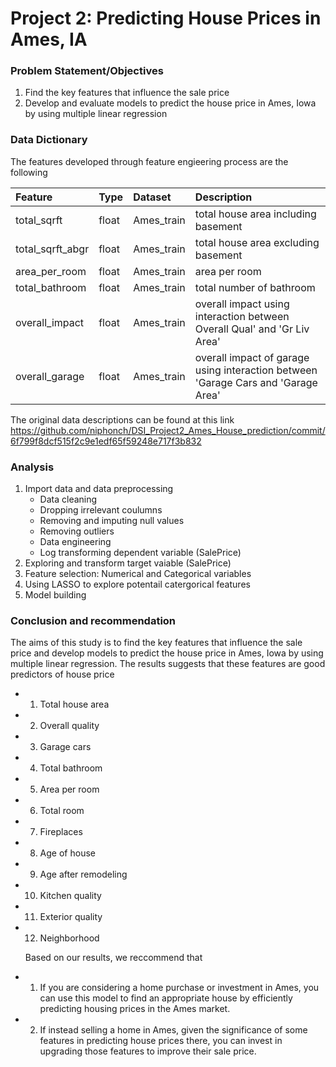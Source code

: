 # Project 2: Predicting House Prices in Ames, IA

### Problem Statement/Objectives

1. Find the key features that influence the sale price 
2. Develop and evaluate models to predict the house price in Ames, Iowa by using multiple linear regression



### Data Dictionary

The features developed through feature engieering process are the following

|Feature|Type|Dataset|Description|
|:--------|:------|:---------|:-------------|
|total_sqrft|float|Ames_train|total house area including basement| 
|total_sqrft_abgr|float|Ames_train| total house area  excluding basement| 
|area_per_room|float|Ames_train|area per room| 
|total_bathroom|float|Ames_train| total number of bathroom | 
|overall_impact|float|Ames_train|overall impact using interaction between Overall Qual' and  'Gr Liv Area'| 
|overall_garage|float|Ames_train|overall impact of garage using interaction between 'Garage Cars and  'Garage Area'| 

The original data descriptions can be found at this link https://github.com/niphonch/DSI_Project2_Ames_House_prediction/commit/6f799f8dcf515f2c9e1edf65f59248e717f3b832

### Analysis

1. Import data and data preprocessing
    * Data cleaning
    * Dropping irrelevant coulumns
    * Removing and imputing null values
    * Removing outliers
    * Data engineering 
    * Log transforming dependent variable (SalePrice)
2. Exploring and transform target vaiable (SalePrice)
3. Feature selection: Numerical and Categorical variables
4. Using LASSO to explore potentail catergorical features
5. Model building


### Conclusion and recommendation

  The aims of this study is to find the key features that influence the sale price and develop models to predict the house price in Ames, Iowa by using multiple linear regression. 
      The results suggests that these features are good predictors of house price
 * 1. Total house area
 * 2. Overall quality
 * 3. Garage cars
 * 4. Total bathroom
 * 5. Area per room
 * 6. Total room
 * 7. Fireplaces
 * 8. Age of house
 * 9. Age after remodeling
 * 10. Kitchen quality
 * 11. Exterior quality
 * 12. Neighborhood

   Based on our results, we reccommend that 
* 1. If you are considering a home purchase or investment in Ames, you can use this model to find an appropriate house by efficiently predicting housing prices in the Ames market.
 * 2. If instead selling a home in Ames, given the significance of some features in predicting house prices there, you can invest in upgrading those features to improve their sale price.


